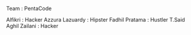 Team : PentaCode

Alfikri              : Hacker
Azzura Lazuardy      : Hipster
Fadhil Pratama       : Hustler
T.Said Aghil Zailani : Hacker


